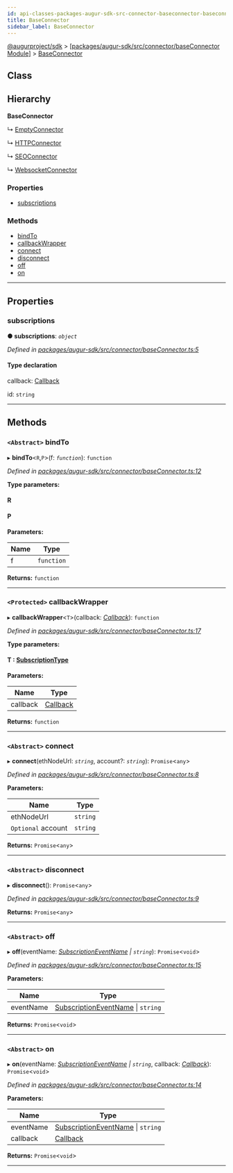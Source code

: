 ```yaml
---
id: api-classes-packages-augur-sdk-src-connector-baseconnector-baseconnector
title: BaseConnector
sidebar_label: BaseConnector
---
```


[@augurproject/sdk](api-readme.md) > [[packages/augur-sdk/src/connector/baseConnector Module]](api-modules-packages-augur-sdk-src-connector-baseconnector-module.md) > [BaseConnector](api-classes-packages-augur-sdk-src-connector-baseconnector-baseconnector.md)

## Class

## Hierarchy

**BaseConnector**

↳  [EmptyConnector](api-classes-packages-augur-sdk-src-connector-empty-connector-emptyconnector.md)

↳  [HTTPConnector](api-classes-packages-augur-sdk-src-connector-http-connector-httpconnector.md)

↳  [SEOConnector](api-classes-packages-augur-sdk-src-connector-seo-connector-seoconnector.md)

↳  [WebsocketConnector](api-classes-packages-augur-sdk-src-connector-ws-connector-websocketconnector.md)

### Properties

* [subscriptions](api-classes-packages-augur-sdk-src-connector-baseconnector-baseconnector.md#subscriptions)

### Methods

* [bindTo](api-classes-packages-augur-sdk-src-connector-baseconnector-baseconnector.md#bindto)
* [callbackWrapper](api-classes-packages-augur-sdk-src-connector-baseconnector-baseconnector.md#callbackwrapper)
* [connect](api-classes-packages-augur-sdk-src-connector-baseconnector-baseconnector.md#connect)
* [disconnect](api-classes-packages-augur-sdk-src-connector-baseconnector-baseconnector.md#disconnect)
* [off](api-classes-packages-augur-sdk-src-connector-baseconnector-baseconnector.md#off)
* [on](api-classes-packages-augur-sdk-src-connector-baseconnector-baseconnector.md#on)

---

## Properties

<a id="subscriptions"></a>

###  subscriptions

**● subscriptions**: *`object`*

*Defined in [packages/augur-sdk/src/connector/baseConnector.ts:5](https://github.com/AugurProject/augur/blob/a689f5d0f9/packages/augur-sdk/src/connector/baseConnector.ts#L5)*

#### Type declaration

[event: `string`]: `object`

 callback: [Callback](api-modules-packages-augur-sdk-src-events-module.md#callback)

 id: `string`

___

## Methods

<a id="bindto"></a>

### `<Abstract>` bindTo

▸ **bindTo**<`R`,`P`>(f: *`function`*): `function`

*Defined in [packages/augur-sdk/src/connector/baseConnector.ts:12](https://github.com/AugurProject/augur/blob/a689f5d0f9/packages/augur-sdk/src/connector/baseConnector.ts#L12)*

**Type parameters:**

#### R 
#### P 
**Parameters:**

| Name | Type |
| ------ | ------ |
| f | `function` |

**Returns:** `function`

___
<a id="callbackwrapper"></a>

### `<Protected>` callbackWrapper

▸ **callbackWrapper**<`T`>(callback: *[Callback](api-modules-packages-augur-sdk-src-events-module.md#callback)*): `function`

*Defined in [packages/augur-sdk/src/connector/baseConnector.ts:17](https://github.com/AugurProject/augur/blob/a689f5d0f9/packages/augur-sdk/src/connector/baseConnector.ts#L17)*

**Type parameters:**

#### T :  [SubscriptionType](api-modules-packages-augur-sdk-src-event-handlers-module.md#subscriptiontype)
**Parameters:**

| Name | Type |
| ------ | ------ |
| callback | [Callback](api-modules-packages-augur-sdk-src-events-module.md#callback) |

**Returns:** `function`

___
<a id="connect"></a>

### `<Abstract>` connect

▸ **connect**(ethNodeUrl: *`string`*, account?: *`string`*): `Promise`<`any`>

*Defined in [packages/augur-sdk/src/connector/baseConnector.ts:8](https://github.com/AugurProject/augur/blob/a689f5d0f9/packages/augur-sdk/src/connector/baseConnector.ts#L8)*

**Parameters:**

| Name | Type |
| ------ | ------ |
| ethNodeUrl | `string` |
| `Optional` account | `string` |

**Returns:** `Promise`<`any`>

___
<a id="disconnect"></a>

### `<Abstract>` disconnect

▸ **disconnect**(): `Promise`<`any`>

*Defined in [packages/augur-sdk/src/connector/baseConnector.ts:9](https://github.com/AugurProject/augur/blob/a689f5d0f9/packages/augur-sdk/src/connector/baseConnector.ts#L9)*

**Returns:** `Promise`<`any`>

___
<a id="off"></a>

### `<Abstract>` off

▸ **off**(eventName: *[SubscriptionEventName](api-enums-packages-augur-sdk-src-constants-subscriptioneventname.md) \| `string`*): `Promise`<`void`>

*Defined in [packages/augur-sdk/src/connector/baseConnector.ts:15](https://github.com/AugurProject/augur/blob/a689f5d0f9/packages/augur-sdk/src/connector/baseConnector.ts#L15)*

**Parameters:**

| Name | Type |
| ------ | ------ |
| eventName | [SubscriptionEventName](api-enums-packages-augur-sdk-src-constants-subscriptioneventname.md) \| `string` |

**Returns:** `Promise`<`void`>

___
<a id="on"></a>

### `<Abstract>` on

▸ **on**(eventName: *[SubscriptionEventName](api-enums-packages-augur-sdk-src-constants-subscriptioneventname.md) \| `string`*, callback: *[Callback](api-modules-packages-augur-sdk-src-events-module.md#callback)*): `Promise`<`void`>

*Defined in [packages/augur-sdk/src/connector/baseConnector.ts:14](https://github.com/AugurProject/augur/blob/a689f5d0f9/packages/augur-sdk/src/connector/baseConnector.ts#L14)*

**Parameters:**

| Name | Type |
| ------ | ------ |
| eventName | [SubscriptionEventName](api-enums-packages-augur-sdk-src-constants-subscriptioneventname.md) \| `string` |
| callback | [Callback](api-modules-packages-augur-sdk-src-events-module.md#callback) |

**Returns:** `Promise`<`void`>

___

